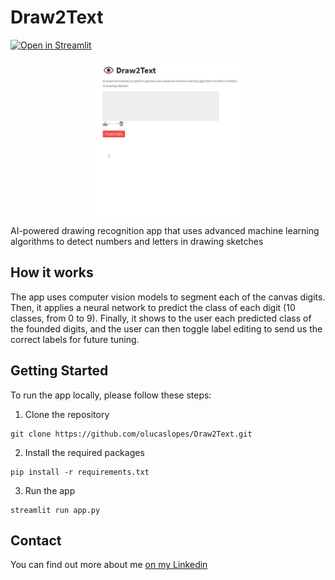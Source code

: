 # Draw2Text

[![Open in Streamlit](https://static.streamlit.io/badges/streamlit_badge_black_white.svg)](https://draw2text.streamlit.app/)

<p align="center">
    <a href="https://energygenforecaster.streamlit.app/"><img src="img/Draw2Text-Demo.gif" width="50%" align="center"/></a>
</p>

AI-powered drawing recognition app that uses advanced machine learning algorithms to detect numbers and letters in drawing sketches

## How it works

The app uses computer vision models to segment each of the canvas digits. Then, it applies a neural network to predict the class of each digit (10 classes, from 0 to 9). Finally, it shows to the user each predicted class of the founded digits, and the user can then toggle label editing to send us the correct labels for future tuning.

## Getting Started

To run the app locally, please follow these steps:

1. Clone the repository

```
git clone https://github.com/olucaslopes/Draw2Text.git
```

2. Install the required packages

```
pip install -r requirements.txt
```

3. Run the app

```
streamlit run app.py
```

## Contact

You can find out more about me [on my Linkedin](https://www.linkedin.com/in/o-lucas-lopes)